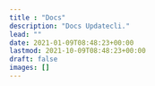 ```yaml
---
title : "Docs"
description: "Docs Updatecli."
lead: ""
date: 2021-01-09T08:48:23+00:00
lastmod: 2021-10-09T08:48:23+00:00
draft: false
images: []
---
```

